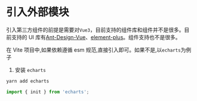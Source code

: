 # 引入外部模块

引入第三方组件的前提是需要对`Vue3`，目前支持的组件库和组件并不是很多。目前支持的 UI 库有[Ant-Design-Vue](https://2x.antdv.com/docs/vue/introduce-cn/)、[element-plus](https://github.com/element-plus/element-plus)。组件支持也不是很多。

在 Vite 项目中,如果依赖遵循 esm 规范,直接引入即可。如果不是,以`echarts`为例子

1. 安装 `echarts`

```bash
yarn add echarts
```

```ts
import { init } from 'echarts';
```
